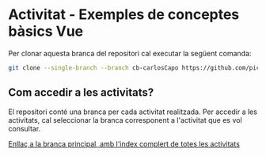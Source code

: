 # Activitat - Exemples de conceptes bàsics Vue

Per clonar aquesta branca del repositori cal executar la següent comanda:

```bash
git clone --single-branch --branch cb-carlosCapo https://github.com/picuu/m14.git
```

## Com accedir a les activitats?

El repositori conté una branca per cada activitat realitzada. Per accedir a les activitats, cal seleccionar la branca corresponent a l'activitat que es vol consultar.

[Enllaç a la branca principal, amb l'index complert de totes les activitats](https://github.com/picuu/m14?tab=readme-ov-file#branques-per-activitat)
